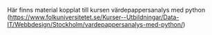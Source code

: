 Här finns material kopplat till kursen värdepappersanalys med python (https://www.folkuniversitetet.se/Kurser--Utbildningar/Data-IT/Webbdesign/Stockholm/vardepappersanalys-med-python/)
